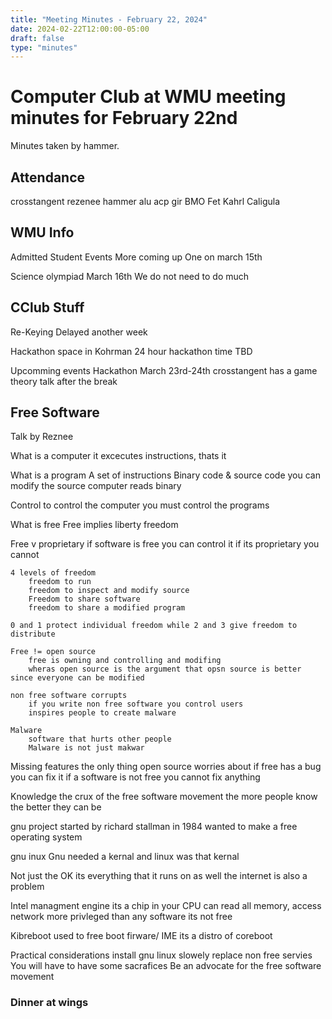 ```yaml
---
title: "Meeting Minutes - February 22, 2024"
date: 2024-02-22T12:00:00-05:00
draft: false
type: "minutes"
---
```


# Computer Club at WMU meeting minutes for February 22nd
Minutes taken by hammer. 

## Attendance
crosstangent
rezenee
hammer
alu
acp
gir
BMO 
Fet
Kahrl
Caligula


## WMU Info
Admitted Student Events
    More coming up
    One on march 15th

Science olympiad
    March 16th
    We do not need to do much
    
## CClub Stuff
Re-Keying
    Delayed another week

Hackathon
    space in Kohrman 
    24 hour hackathon 
    time TBD

Upcomming events
    Hackathon March 23rd-24th
    crosstangent has a game theory talk after the break

## Free Software
Talk by Reznee

What is a computer
    it excecutes instructions, thats it

What is a program
    A set of instructions 
    Binary code & source code
    you can modify the source
    computer reads binary

Control
    to control the computer you must control the programs 

What is free
    Free implies liberty freedom

Free v proprietary
    if software is free you can control it
    if its proprietary you cannot

    4 levels of freedom
        freedom to run 
        freedom to inspect and modify source 
        Freedom to share software
        freedom to share a modified program 
    
    0 and 1 protect individual freedom while 2 and 3 give freedom to distribute

    Free != open source
        free is owning and controlling and modifing 
        wheras open source is the argument that opsn source is better since everyone can be modified 
    
    non free software corrupts
        if you write non free software you control users
        inspires people to create malware
    
    Malware
        software that hurts other people 
        Malware is not just makwar

Missing features
    the only thing open source worries about 
    if free has a bug you can fix it
    if a software is not free you cannot fix anything 


Knowledge
    the crux of the free software movement
    the more people know the better they can be

gnu
    project started by richard stallman in 1984
    wanted to make a free operating system

gnu inux
    Gnu needed a kernal and linux was that kernal

Not just the OK
    its everything that it runs on as well
    the internet is also a problem

Intel managment engine
    its a chip in your CPU
    can read all memory, access network
    more privleged than any software
    its not free

Kibreboot
    used to free boot firware/ IME
    its a distro of coreboot

Practical considerations
    install gnu linux
    slowely replace non free servies
    You will have to have some sacrafices
    Be an advocate for the free software movement 


### Dinner at wings


